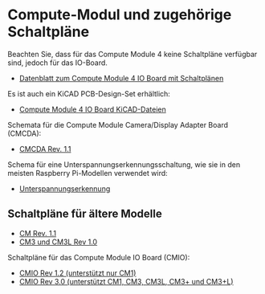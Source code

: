 # Compute-Modul und zugehörige Schaltpläne

Beachten Sie, dass für das Compute Module 4 keine Schaltpläne verfügbar sind, jedoch für das IO-Board.

* [Datenblatt zum Compute Module 4 IO Board mit Schaltplänen](http://datasheets.raspberrypi.org/cm4io/cm4io-datasheet.pdf)

Es ist auch ein KiCAD PCB-Design-Set erhältlich:

 * [Compute Module 4 IO Board KiCAD-Dateien](http://datasheets.raspberrypi.org/cm4io/CM4IO-KiCAD.zip)

Schemata für die Compute Module Camera/Display Adapter Board (CMCDA):

* [CMCDA Rev. 1.1](schematics/rpi_SCH_CMCDA_1p1.pdf)

Schema für eine Unterspannungserkennungsschaltung, wie sie in den meisten Raspberry Pi-Modellen verwendet wird:

* [Unterspannungserkennung](schematics/under_voltage_detect.png)

## Schaltpläne für ältere Modelle

* [CM Rev. 1.1](Schemas/rpi_SCH_CM_1p1.pdf)
* [CM3 und CM3L Rev 1.0](Schemata/rpi_SCH_CM3_1p0.pdf)

Schaltpläne für das Compute Module IO Board (CMIO):

* [CMIO Rev 1.2 (unterstützt nur CM1)](schematics/rpi_SCH_CMIO_1p2.pdf)
* [CMIO Rev 3.0 (unterstützt CM1, CM3, CM3L, CM3+ und CM3+L)](schematics/rpi_SCH_CMIO_3p0.pdf)
